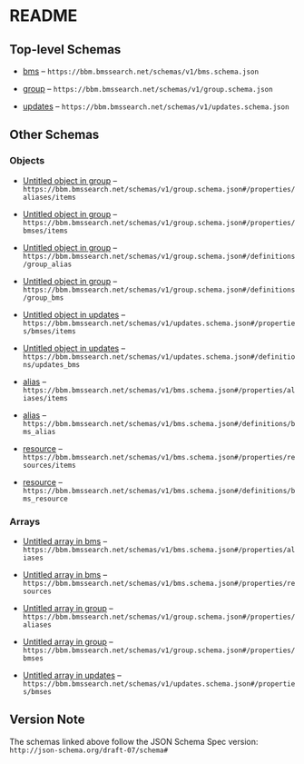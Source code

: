 # README

## Top-level Schemas

*   [bms](./bms.md) – `https://bbm.bmssearch.net/schemas/v1/bms.schema.json`

*   [group](./group.md) – `https://bbm.bmssearch.net/schemas/v1/group.schema.json`

*   [updates](./updates.md) – `https://bbm.bmssearch.net/schemas/v1/updates.schema.json`

## Other Schemas

### Objects

*   [Untitled object in group](./group-properties-aliases-items.md) – `https://bbm.bmssearch.net/schemas/v1/group.schema.json#/properties/aliases/items`

*   [Untitled object in group](./group-properties-bmses-items.md) – `https://bbm.bmssearch.net/schemas/v1/group.schema.json#/properties/bmses/items`

*   [Untitled object in group](./group-definitions-group_alias.md) – `https://bbm.bmssearch.net/schemas/v1/group.schema.json#/definitions/group_alias`

*   [Untitled object in group](./group-definitions-group_bms.md) – `https://bbm.bmssearch.net/schemas/v1/group.schema.json#/definitions/group_bms`

*   [Untitled object in updates](./updates-properties-bmses-items.md) – `https://bbm.bmssearch.net/schemas/v1/updates.schema.json#/properties/bmses/items`

*   [Untitled object in updates](./updates-definitions-updates_bms.md) – `https://bbm.bmssearch.net/schemas/v1/updates.schema.json#/definitions/updates_bms`

*   [alias](./bms-properties-aliases-alias.md) – `https://bbm.bmssearch.net/schemas/v1/bms.schema.json#/properties/aliases/items`

*   [alias](./bms-definitions-alias.md) – `https://bbm.bmssearch.net/schemas/v1/bms.schema.json#/definitions/bms_alias`

*   [resource](./bms-properties-resources-resource.md) – `https://bbm.bmssearch.net/schemas/v1/bms.schema.json#/properties/resources/items`

*   [resource](./bms-definitions-resource.md) – `https://bbm.bmssearch.net/schemas/v1/bms.schema.json#/definitions/bms_resource`

### Arrays

*   [Untitled array in bms](./bms-properties-aliases.md "bms manifests which can be treated as the same bms") – `https://bbm.bmssearch.net/schemas/v1/bms.schema.json#/properties/aliases`

*   [Untitled array in bms](./bms-properties-resources.md "resources for this bms") – `https://bbm.bmssearch.net/schemas/v1/bms.schema.json#/properties/resources`

*   [Untitled array in group](./group-properties-aliases.md "group manifests which can be treated as the same group") – `https://bbm.bmssearch.net/schemas/v1/group.schema.json#/properties/aliases`

*   [Untitled array in group](./group-properties-bmses.md "bmses in this group") – `https://bbm.bmssearch.net/schemas/v1/group.schema.json#/properties/bmses`

*   [Untitled array in updates](./updates-properties-bmses.md "bmses which have been updated") – `https://bbm.bmssearch.net/schemas/v1/updates.schema.json#/properties/bmses`

## Version Note

The schemas linked above follow the JSON Schema Spec version: `http://json-schema.org/draft-07/schema#`
